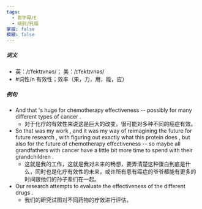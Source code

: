 ```yaml
---
tags:
  - 首字母/E
  - 级别/托福
掌握: false
模糊: false
---
```

##### 词义
- 英：/ɪˈfektɪvnəs/； 美：/ɪˈfektɪvnəs/
- #词性/n  有效性；效率（果，力，用，能，应）
##### 例句
- And that 's huge for chemotherapy effectiveness -- possibly for many different types of cancer .
	- 对于化疗的有效性来说这是巨大的改变，很可能对多种不同的癌症有效。
- So that was my work , and it was my way of reimagining the future for future research , with figuring out exactly what this protein does , but also for the future of chemotherapy effectiveness -- so maybe all grandfathers with cancer have a little bit more time to spend with their grandchildren .
	- 这就是我的工作，这就是我对未来的畅想，要弄清楚这种蛋白到底是什么，同时也是化疗有效性的未来，或许所有患有癌症的爷爷都能有更多的时间跟他们的孙子辈们在一起。
- Our research attempts to evaluate the effectiveness of the different drugs .
	- 我们的研究试图对不同药物的疗效进行评估。
